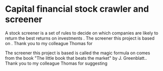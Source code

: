 # Capital financial stock crawler and screener
A stock screener is a set of rules to decide on which companies are likely to return the best returns on investments . The screener this project is based on . Thank you to my colleague Thomas for 

The screener this project is based  is called the magic formula on comes from the book "The little book that beats the market" by J. Greenblatt.. Thank you to my colleague Thomas for suggesting 
